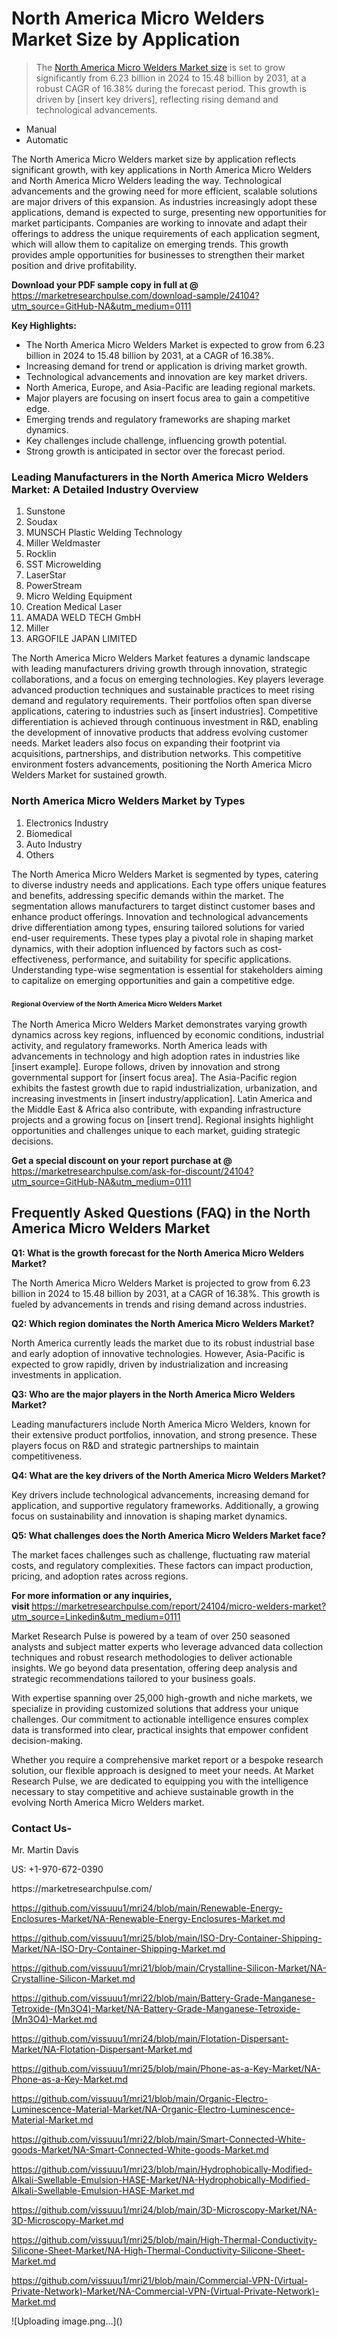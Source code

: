 <h1>North America Micro Welders Market&nbsp;Size by Application</h1><blockquote><p>The <a href="https://marketresearchpulse.com/download-sample/24104?utm_source=GitHub-NA&amp;utm_medium=0111">North America Micro Welders Market size</a> is set to grow significantly from 6.23 billion in 2024 to 15.48 billion by 2031, at a robust CAGR of 16.38% during the forecast period. This growth is driven by [insert key drivers], reflecting rising demand and technological advancements.</p></blockquote><ul><li>Manual<li> Automatic</li></ul><p>The North America Micro Welders market size by application reflects significant growth, with key applications in North America Micro Welders and North America Micro Welders leading the way. Technological advancements and the growing need for more efficient, scalable solutions are major drivers of this expansion. As industries increasingly adopt these applications, demand is expected to surge, presenting new opportunities for market participants. Companies are working to innovate and adapt their offerings to address the unique requirements of each application segment, which will allow them to capitalize on emerging trends. This growth provides ample opportunities for businesses to strengthen their market position and drive profitability.</p><p><strong>Download your PDF sample copy in full at @ </strong><a href="https://marketresearchpulse.com/download-sample/24104?utm_source=GitHub-NA&amp;utm_medium=0111">https://marketresearchpulse.com/download-sample/24104?utm_source=GitHub-NA&amp;utm_medium=0111</a></p><p><strong>Key Highlights: </strong></p><ul><li>The North America Micro Welders Market is expected to grow from 6.23 billion in 2024 to 15.48 billion by 2031, at a CAGR of 16.38%.</li><li>Increasing demand for trend or application is driving market growth.</li><li>Technological advancements and innovation are key market drivers.</li><li>North America, Europe, and Asia-Pacific are leading regional markets.</li><li>Major players are focusing on insert focus area to gain a competitive edge.</li><li>Emerging trends and regulatory frameworks are shaping market dynamics.</li><li>Key challenges include challenge, influencing growth potential.</li><li>Strong growth is anticipated in sector over the forecast period.</li></ul><h3>Leading Manufacturers in the North America Micro Welders Market: A Detailed Industry Overview</h3><ol><li>Sunstone</li><li>Soudax</li><li>MUNSCH Plastic Welding Technology</li><li>Miller Weldmaster</li><li>Rocklin</li><li>SST Microwelding</li><li>LaserStar</li><li>PowerStream</li><li>Micro Welding Equipment</li><li>Creation Medical Laser</li><li>AMADA WELD TECH GmbH</li><li>Miller</li><li>ARGOFILE JAPAN LIMITED</li></ol><div class="flex max-w-full flex-col flex-grow"><div class="min-h-8 text-message flex w-full flex-col items-end gap-2 whitespace-normal break-words [.text-message+&amp;]:mt-5" dir="auto" data-message-author-role="assistant" data-message-id="fd8432e4-4910-450d-b182-61b7bfb0a01f" data-message-model-slug="gpt-4o"><div class="flex w-full flex-col gap-1 empty:hidden first:pt-[3px]"><div class="markdown prose w-full break-words dark:prose-invert light"><p>The North America Micro Welders Market features a dynamic landscape with leading manufacturers driving growth through innovation, strategic collaborations, and a focus on emerging technologies. Key players leverage advanced production techniques and sustainable practices to meet rising demand and regulatory requirements. Their portfolios often span diverse applications, catering to industries such as [insert industries]. Competitive differentiation is achieved through continuous investment in R&amp;D, enabling the development of innovative products that address evolving customer needs. Market leaders also focus on expanding their footprint via acquisitions, partnerships, and distribution networks. This competitive environment fosters advancements, positioning the North America Micro Welders Market for sustained growth.</p></div></div></div></div><h3>North America Micro Welders Market by Types</h3><ol><li>Electronics Industry<li> Biomedical<li> Auto Industry<li> Others</li></ol><div class="flex max-w-full flex-col flex-grow"><div class="min-h-8 text-message flex w-full flex-col items-end gap-2 whitespace-normal break-words [.text-message+&amp;]:mt-5" dir="auto" data-message-author-role="assistant" data-message-id="084470be-0bb7-4664-bddf-5156b4f41249" data-message-model-slug="gpt-4o-mini"><div class="flex w-full flex-col gap-1 empty:hidden first:pt-[3px]"><div class="markdown prose w-full break-words dark:prose-invert light"><p>The North America Micro Welders Market is segmented by types, catering to diverse industry needs and applications. Each type offers unique features and benefits, addressing specific demands within the market. The segmentation allows manufacturers to target distinct customer bases and enhance product offerings. Innovation and technological advancements drive differentiation among types, ensuring tailored solutions for varied end-user requirements. These types play a pivotal role in shaping market dynamics, with their adoption influenced by factors such as cost-effectiveness, performance, and suitability for specific applications. Understanding type-wise segmentation is essential for stakeholders aiming to capitalize on emerging opportunities and gain a competitive edge.</p></div></div></div></div><h3><span style="font-size: 11px;">Regional Overview of the North America Micro Welders Market</span></h3><div class="flex max-w-full flex-col flex-grow"><div class="min-h-8 text-message flex w-full flex-col items-end gap-2 whitespace-normal break-words [.text-message+&amp;]:mt-5" dir="auto" data-message-author-role="assistant" data-message-id="e9038762-ce64-4e30-91c9-9bd413514231" data-message-model-slug="gpt-4o-mini"><div class="flex w-full flex-col gap-1 empty:hidden first:pt-[3px]"><div class="markdown prose w-full break-words dark:prose-invert light"><p>The North America Micro Welders Market demonstrates varying growth dynamics across key regions, influenced by economic conditions, industrial activity, and regulatory frameworks. North America leads with advancements in technology and high adoption rates in industries like [insert example]. Europe follows, driven by innovation and strong governmental support for [insert focus area]. The Asia-Pacific region exhibits the fastest growth due to rapid industrialization, urbanization, and increasing investments in [insert industry/application]. Latin America and the Middle East &amp; Africa also contribute, with expanding infrastructure projects and a growing focus on [insert trend]. Regional insights highlight opportunities and challenges unique to each market, guiding strategic decisions.</p></div></div></div></div><p><strong>Get a special discount on your report purchase at @ </strong><a href="https://marketresearchpulse.com/ask-for-discount/24104?utm_source=GitHub-NA&amp;utm_medium=0111">https://marketresearchpulse.com/ask-for-discount/24104?utm_source=GitHub-NA&amp;utm_medium=0111</a></p><h2>Frequently Asked Questions (FAQ) in the North America Micro Welders Market</h2><p><strong>Q1: What is the growth forecast for the North America Micro Welders Market?</strong></p><p>The North America Micro Welders Market is projected to grow from 6.23 billion in 2024 to 15.48 billion by 2031, at a CAGR of 16.38%. This growth is fueled by advancements in trends and rising demand across industries.</p><p><strong>Q2: Which region dominates the North America Micro Welders Market?</strong></p><p>North America currently leads the market due to its robust industrial base and early adoption of innovative technologies. However, Asia-Pacific is expected to grow rapidly, driven by industrialization and increasing investments in application.</p><p><strong>Q3: Who are the major players in the North America Micro Welders Market?</strong></p><p>Leading manufacturers include North America Micro Welders, known for their extensive product portfolios, innovation, and strong presence. These players focus on R&amp;D and strategic partnerships to maintain competitiveness.</p><p><strong>Q4: What are the key drivers of the North America Micro Welders Market?</strong></p><p>Key drivers include technological advancements, increasing demand for application, and supportive regulatory frameworks. Additionally, a growing focus on sustainability and innovation is shaping market dynamics.</p><p><strong>Q5: What challenges does the North America Micro Welders Market face?</strong></p><p>The market faces challenges such as challenge, fluctuating raw material costs, and regulatory complexities. These factors can impact production, pricing, and adoption rates across regions.</p><p><strong>For more information or any inquiries, visit&nbsp;</strong><a href="https://marketresearchpulse.com/report/24104/micro-welders-market?utm_source=Linkedin&utm_medium=0111">https://marketresearchpulse.com/report/24104/micro-welders-market?utm_source=Linkedin&utm_medium=0111</a></p><p>Market Research Pulse is powered by a team of over 250 seasoned analysts and subject matter experts who leverage advanced data collection techniques and robust research methodologies to deliver actionable insights. We go beyond data presentation, offering deep analysis and strategic recommendations tailored to your business goals.</p><p>With expertise spanning over 25,000 high-growth and niche markets, we specialize in providing customized solutions that address your unique challenges. Our commitment to actionable intelligence ensures complex data is transformed into clear, practical insights that empower confident decision-making.</p><p>Whether you require a comprehensive market report or a bespoke research solution, our flexible approach is designed to meet your needs. At Market Research Pulse, we are dedicated to equipping you with the intelligence necessary to stay competitive and achieve sustainable growth in the evolving North America Micro Welders market.</p><h3><strong>Contact Us-</strong></h3><p>Mr. Martin Davis</p><p>US: +1-970-672-0390</p><p>https://marketresearchpulse.com/</p><p><a href="https://github.com/vissuuu1/mri24/blob/main/Renewable-Energy-Enclosures-Market/NA-Renewable-Energy-Enclosures-Market.md">https://github.com/vissuuu1/mri24/blob/main/Renewable-Energy-Enclosures-Market/NA-Renewable-Energy-Enclosures-Market.md</a></p><p><a href="https://github.com/vissuuu1/mri25/blob/main/ISO-Dry-Container-Shipping-Market/NA-ISO-Dry-Container-Shipping-Market.md">https://github.com/vissuuu1/mri25/blob/main/ISO-Dry-Container-Shipping-Market/NA-ISO-Dry-Container-Shipping-Market.md</a></p><p><a href="https://github.com/vissuuu1/mri21/blob/main/Crystalline-Silicon-Market/NA-Crystalline-Silicon-Market.md">https://github.com/vissuuu1/mri21/blob/main/Crystalline-Silicon-Market/NA-Crystalline-Silicon-Market.md</a></p><p><a href="https://github.com/vissuuu1/mri22/blob/main/Battery-Grade-Manganese-Tetroxide-(Mn3O4)-Market/NA-Battery-Grade-Manganese-Tetroxide-(Mn3O4)-Market.md">https://github.com/vissuuu1/mri22/blob/main/Battery-Grade-Manganese-Tetroxide-(Mn3O4)-Market/NA-Battery-Grade-Manganese-Tetroxide-(Mn3O4)-Market.md</a></p><p><a href="https://github.com/vissuuu1/mri24/blob/main/Flotation-Dispersant-Market/NA-Flotation-Dispersant-Market.md">https://github.com/vissuuu1/mri24/blob/main/Flotation-Dispersant-Market/NA-Flotation-Dispersant-Market.md</a></p><p><a href="https://github.com/vissuuu1/mri25/blob/main/Phone-as-a-Key-Market/NA-Phone-as-a-Key-Market.md">https://github.com/vissuuu1/mri25/blob/main/Phone-as-a-Key-Market/NA-Phone-as-a-Key-Market.md</a></p><p><a href="https://github.com/vissuuu1/mri21/blob/main/Organic-Electro-Luminescence-Material-Market/NA-Organic-Electro-Luminescence-Material-Market.md">https://github.com/vissuuu1/mri21/blob/main/Organic-Electro-Luminescence-Material-Market/NA-Organic-Electro-Luminescence-Material-Market.md</a></p><p><a href="https://github.com/vissuuu1/mri22/blob/main/Smart-Connected-White-goods-Market/NA-Smart-Connected-White-goods-Market.md">https://github.com/vissuuu1/mri22/blob/main/Smart-Connected-White-goods-Market/NA-Smart-Connected-White-goods-Market.md</a></p><p><a href="https://github.com/vissuuu1/mri23/blob/main/Hydrophobically-Modified-Alkali-Swellable-Emulsion-HASE-Market/NA-Hydrophobically-Modified-Alkali-Swellable-Emulsion-HASE-Market.md">https://github.com/vissuuu1/mri23/blob/main/Hydrophobically-Modified-Alkali-Swellable-Emulsion-HASE-Market/NA-Hydrophobically-Modified-Alkali-Swellable-Emulsion-HASE-Market.md</a></p><p><a href="https://github.com/vissuuu1/mri24/blob/main/3D-Microscopy-Market/NA-3D-Microscopy-Market.md">https://github.com/vissuuu1/mri24/blob/main/3D-Microscopy-Market/NA-3D-Microscopy-Market.md</a></p><p><a href="https://github.com/vissuuu1/mri25/blob/main/High-Thermal-Conductivity-Silicone-Sheet-Market/NA-High-Thermal-Conductivity-Silicone-Sheet-Market.md">https://github.com/vissuuu1/mri25/blob/main/High-Thermal-Conductivity-Silicone-Sheet-Market/NA-High-Thermal-Conductivity-Silicone-Sheet-Market.md</a></p><p><a href="https://github.com/vissuuu1/mri21/blob/main/Commercial-VPN-(Virtual-Private-Network)-Market/NA-Commercial-VPN-(Virtual-Private-Network)-Market.md">https://github.com/vissuuu1/mri21/blob/main/Commercial-VPN-(Virtual-Private-Network)-Market/NA-Commercial-VPN-(Virtual-Private-Network)-Market.md</a></p>
![Uploading image.png…]()
